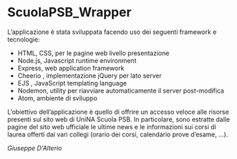# ScuolaPSB_Wrapper

L’applicazione è stata sviluppata facendo uso dei seguenti framework e tecnologie:
-	HTML, CSS, per le pagine web livello presentazione
-	Node.js, Javascript runtime environment
-	Express, web application framework
-	Cheerio , implementazione jQuery per lato server
-	EJS , JavaScript templating language
-	Nodemon, utility per riavviare automaticamente il server post-modifica
-	Atom, ambiente di sviluppo


L’obiettivo dell’applicazione è quello di offrire un accesso veloce alle risorse presenti sul sito web di UniNA Scuola PSB. In particolare, sono estratte dalle pagine del sito web ufficiale le ultime news e le informazioni sui corsi di laurea offerti dai vari collegi (orario dei corsi, calendario prove d’esame, …).

<i>Giuseppe D'Alterio</i>
